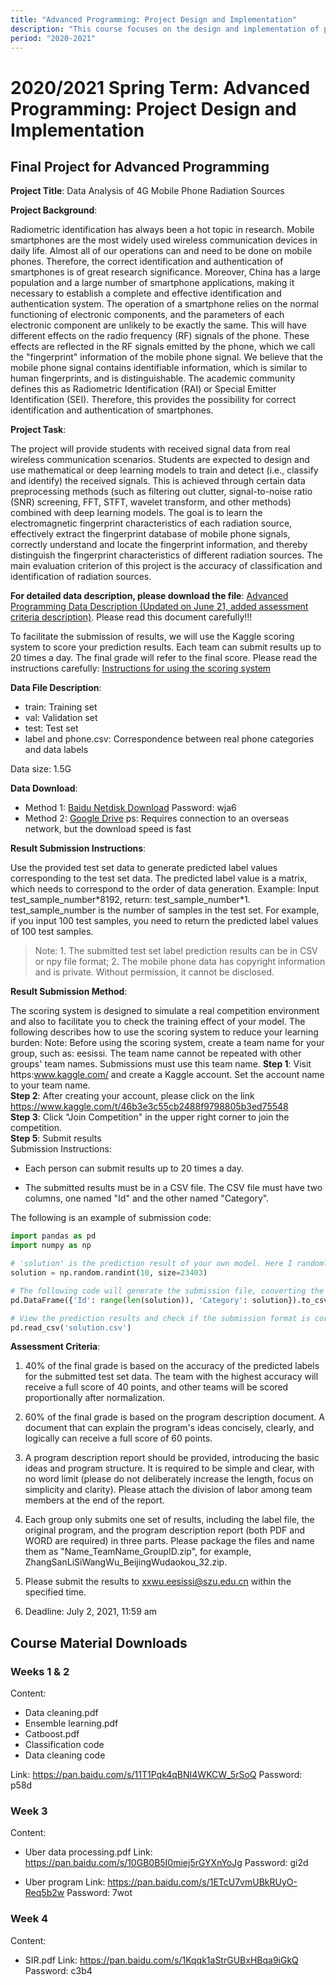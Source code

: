 ```yaml
---
title: "Advanced Programming: Project Design and Implementation"
description: "This course focuses on the design and implementation of projects using advanced programming techniques."
period: "2020-2021"
---
```


# 2020/2021 Spring Term: Advanced Programming: Project Design and Implementation

## Final Project for Advanced Programming

**Project Title**: Data Analysis of 4G Mobile Phone Radiation Sources

**Project Background**:

Radiometric identification has always been a hot topic in research. Mobile smartphones are the most widely used wireless communication devices in daily life. Almost all of our operations can and need to be done on mobile phones. Therefore, the correct identification and authentication of smartphones is of great research significance. Moreover, China has a large population and a large number of smartphone applications, making it necessary to establish a complete and effective identification and authentication system. The operation of a smartphone relies on the normal functioning of electronic components, and the parameters of each electronic component are unlikely to be exactly the same. This will have different effects on the radio frequency (RF) signals of the phone. These effects are reflected in the RF signals emitted by the phone, which we call the "fingerprint" information of the mobile phone signal. We believe that the mobile phone signal contains identifiable information, which is similar to human fingerprints, and is distinguishable. The academic community defines this as Radiometric Identification (RAI) or Special Emitter Identification (SEI). Therefore, this provides the possibility for correct identification and authentication of smartphones.

**Project Task**:

The project will provide students with received signal data from real wireless communication scenarios. Students are expected to design and use mathematical or deep learning models to train and detect (i.e., classify and identify) the received signals. This is achieved through certain data preprocessing methods (such as filtering out clutter, signal-to-noise ratio (SNR) screening, FFT, STFT, wavelet transform, and other methods) combined with deep learning models. The goal is to learn the electromagnetic fingerprint characteristics of each radiation source, effectively extract the fingerprint database of mobile phone signals, correctly understand and locate the fingerprint information, and thereby distinguish the fingerprint characteristics of different radiation sources. The main evaluation criterion of this project is the accuracy of classification and identification of radiation sources.

**For detailed data description, please download the file**: [Advanced Programming Data Description (Updated on June 21, added assessment criteria description)](https://gitee.com/eesissi123/data/raw/master/%E8%AF%BE%E7%A8%8B%E4%BD%9C%E4%B8%9A.pdf). Please read this document carefully!!!

To facilitate the submission of results, we will use the Kaggle scoring system to score your prediction results. Each team can submit results up to 20 times a day. The final grade will refer to the final score. Please read the instructions carefully: [Instructions for using the scoring system](https://gitee.com/eesissi123/data/raw/master/%E8%AF%BE%E7%A8%8B%E4%BD%9C%E4%B8%9A%20(1).pdf)

**Data File Description**:

- train: Training set
- val: Validation set
- test: Test set
- label and phone.csv: Correspondence between real phone categories and data labels

Data size: 1.5G

**Data Download**:

- Method 1: [Baidu Netdisk Download](https://pan.baidu.com/s/1oI2Nufvd3py4_N0UXBtz8w) Password: wja6
- Method 2: [Google Drive](https://drive.google.com/file/d/1Xv3x_7pIwTCetEd1MFiCcc433eEWmwOh/view?usp=sharing) ps: Requires connection to an overseas network, but the download speed is fast

**Result Submission Instructions**:

Use the provided test set data to generate predicted label values corresponding to the test set data. The predicted label value is a matrix, which needs to correspond to the order of data generation. Example: Input test_sample_number\*8192, return: test_sample_number\*1. test_sample_number is the number of samples in the test set. For example, if you input 100 test samples, you need to return the predicted label values of 100 test samples.

> Note: 1. The submitted test set label prediction results can be in CSV or npy file format; 2. The mobile phone data has copyright information and is private. Without permission, it cannot be disclosed.

**Result Submission Method**:

The scoring system is designed to simulate a real competition environment and also to facilitate you to check the training effect of your model. The following describes how to use the scoring system to reduce your learning burden:
Note: Before using the scoring system, create a team name for your group, such as: eesissi. The team name cannot be repeated with other groups' team names. Submissions must use this team name.
**Step 1**: Visit https:www.kaggle.com/ and create a Kaggle account. Set the account name to your team name.
<br>
**Step 2**: After creating your account, please click on the link https://www.kaggle.com/t/46b3e3c55cb2488f9798805b3ed75548
<br>
**Step 3**: Click "Join Competition" in the upper right corner to join the competition.
<br>
**Step 5**: Submit results
<br>
Submission Instructions:

- Each person can submit results up to 20 times a day.

- The submitted results must be in a CSV file. The CSV file must have two columns, one named "Id" and the other named "Category".

The following is an example of submission code:

```python
import pandas as pd
import numpy as np

# 'solution' is the prediction result of your own model. Here I randomly generate a prediction result.
solution = np.random.randint(10, size=23403)

# The following code will generate the submission file, converting the numpy file to a CSV file.
pd.DataFrame({'Id': range(len(solution)), 'Category': solution}).to_csv('solution.csv', index=False)

# View the prediction results and check if the submission format is correct.
pd.read_csv('solution.csv')
```

**Assessment Criteria**:

1. 40% of the final grade is based on the accuracy of the predicted labels for the submitted test set data. The team with the highest accuracy will receive a full score of 40 points, and other teams will be scored proportionally after normalization.
2. 60% of the final grade is based on the program description document. A document that can explain the program's ideas concisely, clearly, and logically can receive a full score of 60 points.
3. A program description report should be provided, introducing the basic ideas and program structure. It is required to be simple and clear, with no word limit (please do not deliberately increase the length, focus on simplicity and clarity). Please attach the division of labor among team members at the end of the report.
4. Each group only submits one set of results, including the label file, the original program, and the program description report (both PDF and WORD are required) in three parts. Please package the files and name them as "Name_TeamName_GroupID.zip", for example, ZhangSanLiSiWangWu_BeijingWudaokou_32.zip.

5. Please submit the results to xxwu.eesissi@szu.edu.cn within the specified time.

6. Deadline: July 2, 2021, 11:59 am

## Course Material Downloads

### Weeks 1 & 2

Content:

- Data cleaning.pdf
- Ensemble learning.pdf
- Catboost.pdf
- Classification code
- Data cleaning code

Link: https://pan.baidu.com/s/11T1Pqk4qBNI4WKCW_5rSoQ Password: p58d

### Week 3

Content:

- Uber data processing.pdf Link: https://pan.baidu.com/s/10GB0B5I0miej5rGYXnYoJg Password: gi2d

- Uber program Link: https://pan.baidu.com/s/1ETcU7vmUBkRUyO-Req5b2w Password: 7wot

### Week 4

Content:

- SIR.pdf Link: https://pan.baidu.com/s/1Kqqk1aStrGUBxHBqa9iGkQ Password: c3b4

